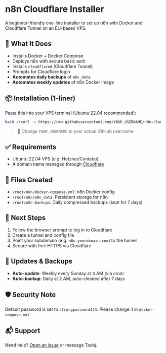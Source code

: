 # n8n Cloudflare Installer

A beginner-friendly one-line installer to set up n8n with Docker and Cloudflare Tunnel on an EU-based VPS.

## 🚀 What It Does
- Installs Docker + Docker Compose
- Deploys n8n with secure basic auth
- Installs `cloudflared` (Cloudflare Tunnel)
- Prompts for Cloudflare login
- **Automates daily backups** of `n8n_data`
- **Automates weekly updates** of n8n Docker image

## 📦 Installation (1-liner)
Paste this into your VPS terminal (Ubuntu 22.04 recommended):

```bash
bash <(curl -s https://raw.githubusercontent.com/YOUR_USERNAME/n8n-cloudflare-installer/main/install.sh)
```

> 🔐 Change `YOUR_USERNAME` to your actual GitHub username

## ✅ Requirements
- Ubuntu 22.04 VPS (e.g. Hetzner/Contabo)
- A domain name managed through [Cloudflare](https://dash.cloudflare.com/)

## 📁 Files Created
- `/root/n8n/docker-compose.yml`: n8n Docker config
- `/root/n8n/n8n_data`: Persistent storage for n8n
- `/root/n8n-backups`: Daily compressed backups (kept for 7 days)

## 🔧 Next Steps
1. Follow the browser prompt to log in to Cloudflare
2. Create a tunnel and config file
3. Point your subdomain (e.g. `n8n.yourdomain.com`) to the tunnel
4. Secure with free HTTPS via Cloudflare

## 🔄 Updates & Backups
- **Auto-update**: Weekly every Sunday at 4 AM (via cron)
- **Auto-backup**: Daily at 2 AM, auto-cleaned after 7 days

## 🛡️ Security Note
Default password is set to `strongpassword123`. Please change it in `docker-compose.yml`.

## 📬 Support
Need help? [Open an issue](https://github.com/YOUR_USERNAME/n8n-cloudflare-installer/issues) or message Tadej.
